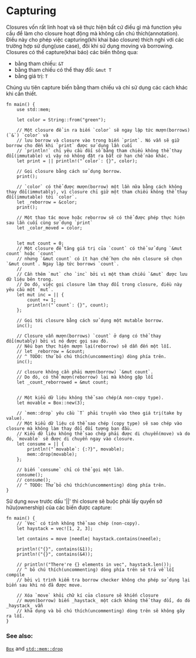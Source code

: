 # Capturing

Closures vốn rất linh hoạt và sẽ thực hiện bất cứ điều gì mà function yêu cầu để làm cho closure hoạt động mà không cần chú thích(annotation). Điều này cho phép việc capturing(khi khai báo closure) thích nghi với các trường hợp sử dụng(use case), đôi khi sử dụng moving và borrowing.
Closures có thể capture(khai báo) các biến thông qua:

* bằng tham chiếu: `&T`
* bằng tham chiếu có thể thay đổi: `&mut T`
* bằng giá trị: `T`

Chúng ưu tiên capture biến bằng tham chiếu và chỉ sử dụng các cách khác khi cần thiết.

```rust,editable
fn main() {
    use std::mem;
    
    let color = String::from("green");

    // Một closure để in ra biến `color` sẽ ngay lập tức mượn(borrows) (`&`) `color` và
    // lưu borrow và closure vào trong biến `print`. Nó vẫn sẽ giữ borrow cho đến khi `print` được sử dụng lần cuối 
    // `println!` chỉ yêu cầu đối số bằng tham chiếu không thể thay đổi(immutable) vì vậy nó không đặt ra bất cứ hạn chế nào khác.
    let print = || println!("`color`: {}", color);

    // Gọi closure bằng cách sử dụng borrow.
    print();

    // `color` có thể được mượn(borrow) một lần nữa bằng cách không thay đổi(immutably), vì closure chỉ giữ một tham chiếu không thể thay đổi(immutable) tới `color`. 
    let _reborrow = &color;
    print();

    // Một thao tác move hoặc reborrow sẽ có thể được phép thực hiện sau lần cuối cùng sử dụng `print`
    let _color_moved = color;


    let mut count = 0;
    // Một closure để tăng giá trị của `count` có thể sử dụng `&mut count` hoặc `count`
    // nhưng `&mut count` có ít hạn chế hơn cho nên closure sẽ chọn `&mut count`. Ngay lập tức borrows `count`.
    //
    // Cần thêm `mut` cho `inc` bởi vì một tham chiếu `&mut` được lưu dữ liệu bên trong. 
    // Do đó, việc gọi closure làm thay đổi trong closure, điều này yêu cầu một `mut`.
    let mut inc = || {
        count += 1;
        println!("`count`: {}", count);
    };

    // Gọi tới closure bằng cách sử dụng một mutable borrow.
    inc();

    // Closure vẫn mượn(borrows) `count` ở dạng có thể thay đổi(mutably) bởi vì nó được gọi sau đó.
    // Nếu bạn thực hiện mượn lại(reborrow) sẽ dẫn đến một lỗi.
    // let _reborrow = &count; 
    // ^ TODO: thử bỏ chú thích(uncommenting) dòng phía trên.
    inc();

    // closure không cần phải mượn(borrow) `&mut count`. 
    // Do đó, có thể mượn(reborrow) lại mà không gặp lỗi
    let _count_reborrowed = &mut count; 

    
    // Một kiểu dữ liệu không thể sao chép(A non-copy type).
    let movable = Box::new(3);

    // `mem::drop` yêu cầu `T` phải truyền vào theo giá trị(take by value). 
    // Một kiểu dữ liệu có thể sao chép (copy type) sẽ sao chép vào closure mà không làm thay đổi đối tượng ban đầu.
    // Kiểu dữ liệu không thể sao chép phải được di chuyển(move) và do đó, `movable` sẽ được di chuyển ngay vào closure.
    let consume = || {
        println!("`movable`: {:?}", movable);
        mem::drop(movable);
    };

    // biến `consume` chỉ có thể gọi một lần.
    consume();
    // consume();
    // ^ TODO: Thử bỏ chú thích(uncommenting) dòng phía trên.
}
```

Sử dụng `move` trước dấu '||' thì closure sẽ buộc phải lấy quyền sở hữu(ownership) của các biến được capture:

```rust,editable
fn main() {
    // `Vec` có tính không thể sao chép (non-copy).
    let haystack = vec![1, 2, 3];

    let contains = move |needle| haystack.contains(needle);

    println!("{}", contains(&1));
    println!("{}", contains(&4));

    // println!("There're {} elements in vec", haystack.len());
    // ^ bỏ chú thích(uncommenting) dòng phía trên sẽ trả về lỗi compile
    // bởi vì trình kiểm tra borrow checker không cho phép sử dụng lại biến sau khi nó đã được move.
    
    // Xóa `move` khỏi chữ kí của closure sẽ khiến closure
    // mượn(borrow) biến _haystack_ một cách không thể thay đổi, do đó _haystack_ vẫn 
    // khả dụng và bỏ chú thích(uncommenting) dòng trên sẽ không gây ra lỗi.
}
```

### See also:

[`Box`][box] and [`std::mem::drop`][drop]

[box]: ../../std/box.md
[drop]: https://doc.rust-lang.org/std/mem/fn.drop.html